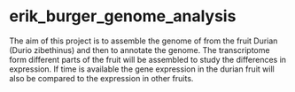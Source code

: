# erik_burger_genome_analysis
The aim of this project is to assemble the genome of from the fruit Durian (Durio zibethinus) and then to annotate the genome. The transcriptome form different parts of the fruit will be assembled to study the differences in expression. If time is available the gene expression in the durian fruit will also be compared to the expression in other fruits. 